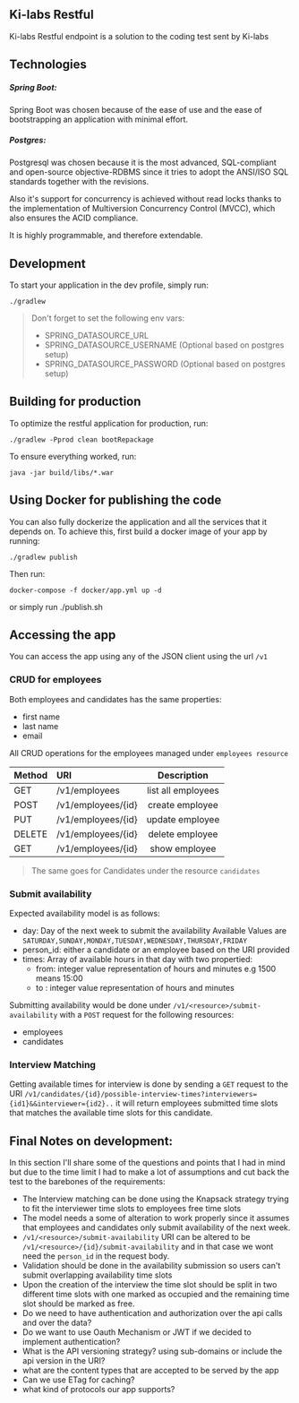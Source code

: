 ## Ki-labs Restful

Ki-labs Restful endpoint is a solution to the coding test sent by Ki-labs

## Technologies
##### Spring Boot:
Spring Boot was chosen because of the ease of use and the ease of
bootstrapping an application with minimal effort.

##### Postgres:
Postgresql was chosen because it is the most advanced, SQL-compliant
and open-source objective-RDBMS since it tries to adopt the ANSI/ISO SQL
standards together with the revisions.

Also it's support for concurrency is achieved without read locks thanks
to the implementation of Multiversion Concurrency Control (MVCC),
which also ensures the ACID compliance.

It is highly programmable, and therefore extendable.

## Development

To start your application in the dev profile, simply run:

    ./gradlew


> Don't forget to set the following env vars:
> * SPRING_DATASOURCE_URL
> * SPRING_DATASOURCE_USERNAME (Optional based on postgres setup)
> * SPRING_DATASOURCE_PASSWORD (Optional based on postgres setup)

## Building for production

To optimize the restful application for production, run:

    ./gradlew -Pprod clean bootRepackage

To ensure everything worked, run:

    java -jar build/libs/*.war

## Using Docker for publishing the code
You can also fully dockerize the application and all the services that it depends on.
To achieve this, first build a docker image of your app by running:

    ./gradlew publish

Then run:

    docker-compose -f docker/app.yml up -d

or simply run
    ./publish.sh

## Accessing the app
You can access the app using any of the JSON client using the url `/v1`

### CRUD for employees
Both employees and candidates has the same properties:
* first name
* last name
* email

All CRUD operations for the employees managed under `employees resource`

|   Method      |            URI          |       Description     | 
| ------------- |:----------------------- |:---------------------:|
|GET            | /v1/employees           | list all employees    |
|POST           | /v1/employees/{id}      | create employee       |
|PUT            | /v1/employees/{id}      | update employee       |
|DELETE         | /v1/employees/{id}      | delete employee       |
|GET            | /v1/employees/{id}      | show employee         |

> The same goes for Candidates under the resource `candidates`

### Submit availability
Expected availability model is as follows:

* day: Day of the next week to submit the availability Available Values are `SATURDAY,SUNDAY,MONDAY,TUESDAY,WEDNESDAY,THURSDAY,FRIDAY`
* person_id: either a candidate or an employee based on the URI provided
* times: Array of available hours in that day with two propertied:
    * from: integer value representation of hours and minutes e.g 1500 means 15:00
    * to : integer value representation of hours and minutes
    
Submitting availability would be done under `/v1/<resource>/submit-availability` with a `POST` request for the following resources:
* employees
* candidates


### Interview Matching
Getting available times for interview is done by sending a `GET` request to the URI `/v1/candidates/{id}/possible-interview-times?interviewers={id1}&&interviewer={id2}..`
it will return employees submitted time slots that matches the available time slots for this candidate.

## Final Notes on development:
In this section I'll share some of the questions and points that I had in mind but due to
the time limit I had to make a lot of assumptions and cut back the test to the barebones
of the requirements:

* The Interview matching can be done using the Knapsack strategy trying to fit the interviewer time slots to employees free time slots
* The model needs a some of alteration to work properly since it assumes that employees and 
  candidates only submit availability of the next week.
* `/v1/<resource>/submit-availability` URI can be altered to be `/v1/<resource>/{id}/submit-availability` and in that 
  case we wont need the `person_id` in the request body. 
* Validation should be done in the availability submission so users can't submit overlapping availability time slots
* Upon the creation of the interview the time slot should be split in two different time slots with one marked as 
  occupied and the remaining time slot should be marked as free.   
* Do we need to have authentication and authorization over the api calls and over the data?
* Do we want to use Oauth Mechanism or JWT if we decided to implement authentication?
* What is the API versioning strategy? using sub-domains or include the api version in the URI?
* what are the content types that are accepted to be served by the app
* Can we use ETag for caching?
* what kind of protocols our app supports? 